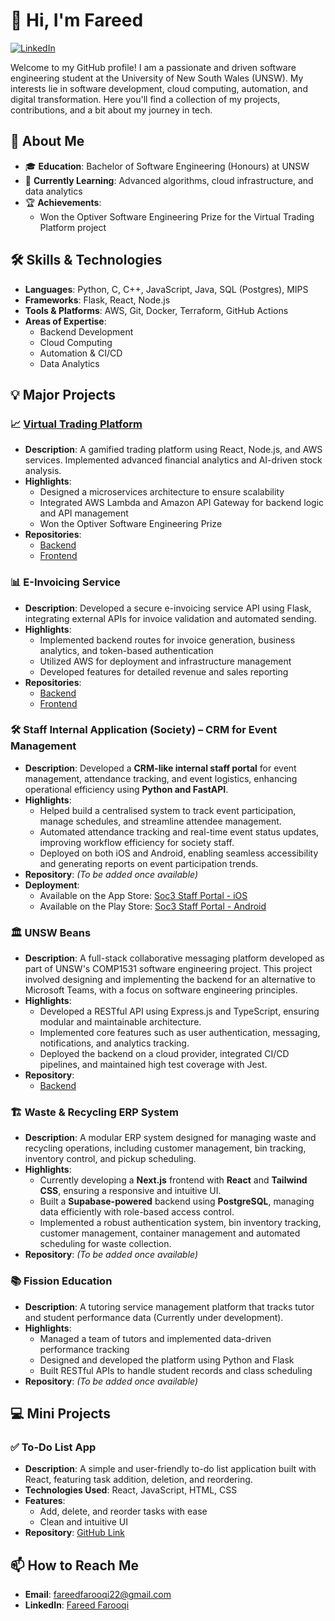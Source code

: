 # 👋 Hi, I'm Fareed

[![LinkedIn](https://img.shields.io/badge/LinkedIn-0077B5?style=for-the-badge&logo=linkedin&logoColor=white)](http://www.linkedin.com/in/fareed-farooqi-6519812a2)

Welcome to my GitHub profile! I am a passionate and driven software engineering student at the University of New South Wales (UNSW). My interests lie in software development, cloud computing, automation, and digital transformation. Here you'll find a collection of my projects, contributions, and a bit about my journey in tech.

## 🚀 About Me

- 🎓 **Education**: Bachelor of Software Engineering (Honours) at UNSW
- 🌱 **Currently Learning**: Advanced algorithms, cloud infrastructure, and data analytics
- 🏆 **Achievements**:
  - Won the Optiver Software Engineering Prize for the Virtual Trading Platform project

## 🛠 Skills & Technologies

- **Languages**: Python, C, C++, JavaScript, Java, SQL (Postgres), MIPS
- **Frameworks**: Flask, React, Node.js
- **Tools & Platforms**: AWS, Git, Docker, Terraform, GitHub Actions
- **Areas of Expertise**:
  - Backend Development
  - Cloud Computing
  - Automation & CI/CD
  - Data Analytics

## 💡 Major Projects

### 📈 [Virtual Trading Platform](https://main.d34lkhx9u8kgt9.amplifyapp.com/)
- **Description**: A gamified trading platform using React, Node.js, and AWS services. Implemented advanced financial analytics and AI-driven stock analysis.
- **Highlights**:
  - Designed a microservices architecture to ensure scalability
  - Integrated AWS Lambda and Amazon API Gateway for backend logic and API management
  - Won the Optiver Software Engineering Prize
- **Repositories**:
  - [Backend](https://github.com/fareedfarooqi/Crescent_Byte_Virtual_Trading_Backend_Standalone)
  - [Frontend](https://github.com/fareedfarooqi/Crescent_Byte_Virtual_Trading_Frontend_Standalone)

### 📊 E-Invoicing Service
- **Description**: Developed a secure e-invoicing service API using Flask, integrating external APIs for invoice validation and automated sending.
- **Highlights**:
  - Implemented backend routes for invoice generation, business analytics, and token-based authentication
  - Utilized AWS for deployment and infrastructure management
  - Developed features for detailed revenue and sales reporting
- **Repositories**:
  - [Backend](https://github.com/fareedfarooqi/E-Invoicing_Service_Backend_Standalone)
  - [Frontend](https://github.com/fareedfarooqi/E-Invoicing_Service_Frontend_Standalone)

### 🛠️ Staff Internal Application (Society) – CRM for Event Management  
- **Description**: Developed a **CRM-like internal staff portal** for event management, attendance tracking, and event logistics, enhancing operational efficiency using **Python and FastAPI**.  
- **Highlights**:  
  - Helped build a centralised system to track event participation, manage schedules, and streamline attendee management.  
  - Automated attendance tracking and real-time event status updates, improving workflow efficiency for society staff.  
  - Deployed on both iOS and Android, enabling seamless accessibility and generating reports on event participation trends.
- **Repository**: *(To be added once available)*
- **Deployment**:  
  - Available on the App Store: [Soc3 Staff Portal - iOS](https://apps.apple.com/au/app/unsw-soc3-staff-portal/id6476927598)  
  - Available on the Play Store: [Soc3 Staff Portal - Android](https://play.google.com/store/apps/details?id=com.unswsoc3.internal&hl=en_AU)

### 🏛 UNSW Beans
- **Description**: A full-stack collaborative messaging platform developed as part of UNSW's COMP1531 software engineering project. This project involved designing and implementing the backend for an alternative to Microsoft Teams, with a focus on software engineering principles.
- **Highlights**:
  - Developed a RESTful API using Express.js and TypeScript, ensuring modular and maintainable architecture.
  - Implemented core features such as user authentication, messaging, notifications, and analytics tracking.
  - Deployed the backend on a cloud provider, integrated CI/CD pipelines, and maintained high test coverage with Jest.
- **Repository**:
  - [Backend](https://github.com/fareedfarooqi/UNSW_Beans)

### 🏗 Waste & Recycling ERP System
- **Description**: A modular ERP system designed for managing waste and recycling operations, including customer management, bin tracking, inventory control, and pickup scheduling.
- **Highlights**:
  - Currently developing a **Next.js** frontend with **React** and **Tailwind CSS**, ensuring a responsive and intuitive UI.
  - Built a **Supabase-powered** backend using **PostgreSQL**, managing data efficiently with role-based access control.
  - Implemented a robust authentication system, bin inventory tracking, customer management, container management and automated scheduling for waste collection.
- **Repository**: *(To be added once available)*

### 📚 Fission Education
- **Description**: A tutoring service management platform that tracks tutor and student performance data (Currently under development).
- **Highlights**:
  - Managed a team of tutors and implemented data-driven performance tracking
  - Designed and developed the platform using Python and Flask
  - Built RESTful APIs to handle student records and class scheduling
- **Repository**: *(To be added once available)*

## 💻 Mini Projects

### ✅ To-Do List App
- **Description**: A simple and user-friendly to-do list application built with React, featuring task addition, deletion, and reordering.
- **Technologies Used**: React, JavaScript, HTML, CSS
- **Features**:
  - Add, delete, and reorder tasks with ease
  - Clean and intuitive UI
- **Repository**: [GitHub Link](https://github.com/fareedfarooqi/todo-list-react)

## 📫 How to Reach Me

- **Email**: fareedfarooqi22@gmail.com
- **LinkedIn**: [Fareed Farooqi](http://www.linkedin.com/in/fareed-farooqi-6519812a2)

<!---
fareedfarooqi/fareedfarooqi is a ✨ special ✨ repository because its `README.md` (this file) appears on your GitHub profile.
You can click the Preview link to take a look at your changes.
--->
